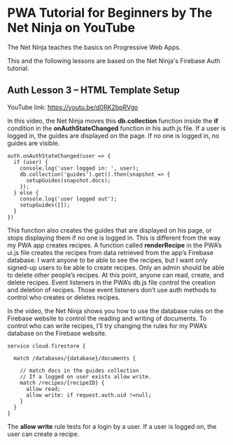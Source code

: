 # PWA Tutorial for Beginners by The Net Ninja on YouTube

The Net Ninja teaches the basics on Progressive Web Apps.

This and the following lessons are based on the Net Ninja's Firebase Auth tutorial.

## Auth Lesson 3 – HTML Template Setup

YouTube link: https://youtu.be/d0RK2bpRVgo

In this video, the Net Ninja moves this __db.collection__ function inside the __if__ condition in the __onAuthStateChanged__ function in his auth.js file. If a user is logged in, the guides are displayed on the page. If no one is logged in, no guides are visible.
```
auth.onAuthStateChanged(user => {
  if (user) {
    console.log('user logged in: ', user);
    db.collection('guides').get().then(snapshot => {
      setupGuides(snapshot.docs);
    });
  } else {
    console.log('user logged out');
    setupGuides([]);
  }
})
```
This function also creates the guides that are displayed on his page, or stops displaying them if no one is logged in. This is different from the way my PWA app creates recipes. A function called __renderRecipe__ in the PWA’s ui.js file creates the recipes from data retrieved from the app’s Firebase database. I want anyone to be able to see the recipes, but I want only signed-up users to be able to create recipes. Only an admin should be able to delete other people’s recipes. At this point, anyone can read, create, and delete recipes. Event listeners in the PWA’s db.js file control the creation and deletion of recipes. Those event listeners don’t use auth methods to control who creates or deletes recipes.

In the video, the Net Ninja shows you how to use the database rules on the Firebase website to control the reading and writing of documents. To control who can write recipes, I’ll try changing the rules for my PWA’s database on the Firebase website.
```
service cloud.firestore {

  match /databases/{database}/documents {

    // match docs in the guides collection
    // If a logged on user exists allow write.
    match /recipes/{recipeID} {
      allow read;
      allow write: if request.auth.uid !=null;
    }
  }
}
```
The __allow write__ rule tests for a login by a user. If a user is logged on, the user can create a recipe.